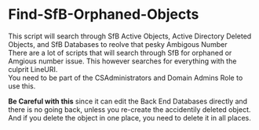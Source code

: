 # Find-SfB-Orphaned-Objects
This script will search through SfB Active Objects, Active Directory Deleted Objects, and SfB Databases to reolve that pesky Ambigous Number
<BR />
There are a lot of scripts that will search through SfB for orphaned or Amgious number issue.  This however searches for everything with the culprit LineURI.</Br>
You need to be part of the CSAdministrators and Domain Admins Role to use this.<p>
  <B>Be Careful with this</B> since it can edit the Back End Databases directly and there is no going back, unless you re-create the accidentily deleted object.  And if you delete the object in one place, you need to delete it in all places.
